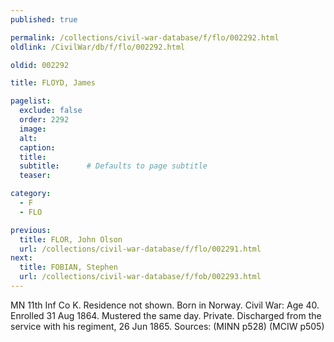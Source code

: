 ```yaml
---
published: true

permalink: /collections/civil-war-database/f/flo/002292.html
oldlink: /CivilWar/db/f/flo/002292.html

oldid: 002292

title: FLOYD, James

pagelist:
  exclude: false
  order: 2292
  image: 
  alt:
  caption:
  title:
  subtitle:      # Defaults to page subtitle
  teaser:

category: 
  - F 
  - FLO

previous:
  title: FLOR, John Olson
  url: /collections/civil-war-database/f/flo/002291.html  
next:
  title: FOBIAN, Stephen
  url: /collections/civil-war-database/f/fob/002293.html   
---
```

MN 11th Inf Co K. Residence not shown. Born in Norway. Civil War: Age 40. Enrolled 31 Aug 1864. Mustered the same day. Private. Discharged from the service with his regiment, 26 Jun 1865. Sources: (MINN p528) (MCIW p505)